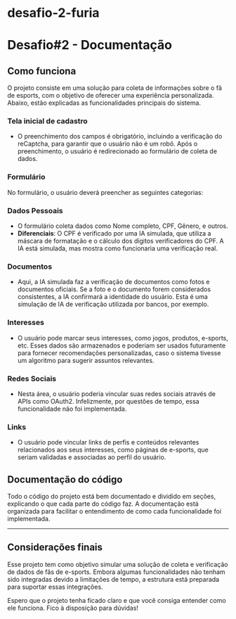 # desafio-2-furia

# Desafio#2 - Documentação

## Como funciona

O projeto consiste em uma solução para coleta de informações sobre o fã de esports, com o objetivo de oferecer uma experiência personalizada. Abaixo, estão explicadas as funcionalidades principais do sistema.

### Tela inicial de cadastro

- O preenchimento dos campos é obrigatório, incluindo a verificação do reCaptcha, para garantir que o usuário não é um robô. Após o preenchimento, o usuário é redirecionado ao formulário de coleta de dados.

### Formulário

No formulário, o usuário deverá preencher as seguintes categorias:

### **Dados Pessoais**

- O formulário coleta dados como Nome completo, CPF, Gênero, e outros.
- **Diferenciais**: O CPF é verificado por uma IA simulada, que utiliza a máscara de formatação e o cálculo dos dígitos verificadores do CPF. A IA está simulada, mas mostra como funcionaria uma verificação real.

### **Documentos**

- Aqui, a IA simulada faz a verificação de documentos como fotos e documentos oficiais. Se a foto e o documento forem considerados consistentes, a IA confirmará a identidade do usuário. Esta é uma simulação de IA de verificação utilizada por bancos, por exemplo.

### **Interesses**

- O usuário pode marcar seus interesses, como jogos, produtos, e-sports, etc. Esses dados são armazenados e poderiam ser usados futuramente para fornecer recomendações personalizadas, caso o sistema tivesse um algoritmo para sugerir assuntos relevantes.

### **Redes Sociais**

- Nesta área, o usuário poderia vincular suas redes sociais através de APIs como OAuth2. Infelizmente, por questões de tempo, essa funcionalidade não foi implementada.

### **Links**

- O usuário pode vincular links de perfis e conteúdos relevantes relacionados aos seus interesses, como páginas de e-sports, que seriam validadas e associadas ao perfil do usuário.

## Documentação do código

Todo o código do projeto está bem documentado e dividido em seções, explicando o que cada parte do código faz. A documentação está organizada para facilitar o entendimento de como cada funcionalidade foi implementada.

---

## Considerações finais

Esse projeto tem como objetivo simular uma solução de coleta e verificação de dados de fãs de e-sports. Embora algumas funcionalidades não tenham sido integradas devido a limitações de tempo, a estrutura está preparada para suportar essas integrações.

Espero que o projeto tenha ficado claro e que você consiga entender como ele funciona. Fico à disposição para dúvidas!

